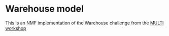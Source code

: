 # Warehouse model

This is an NMF implementation of the Warehouse challenge from the [MULTI workshop](https://multi-workshop.github.io/files/MULTI%20Warehouse%20Challenge.pdf)
